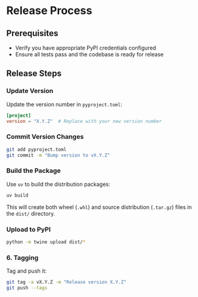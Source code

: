 # Release Process

## Prerequisites

- Verify you have appropriate PyPI credentials configured
- Ensure all tests pass and the codebase is ready for release

## Release Steps

### Update Version

Update the version number in `pyproject.toml`:

```toml
[project]
version = "X.Y.Z"  # Replace with your new version number
```

### Commit Version Changes

```bash
git add pyproject.toml
git commit -m "Bump version to vX.Y.Z"
```

### Build the Package

Use `uv` to build the distribution packages:

```bash
uv build
```

This will create both wheel (`.whl`) and source distribution (`.tar.gz`) files in the `dist/` directory.

### Upload to PyPI

```bash
python -m twine upload dist/*
```

### 6. Tagging

Tag and push it:

```bash
git tag -a vX.Y.Z -m "Release version X.Y.Z"
git push --tags
```
